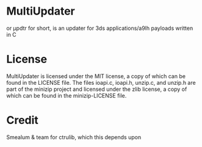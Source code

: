# MultiUpdater
or µpdtr for short, is an updater for 3ds applications/a9lh payloads written in C

# License
MultiUpdater is licensed under the MIT license, a copy of which can be found in the LICENSE file.
The files ioapi.c, ioapi.h, unzip.c, and unzip.h are part of the minizip project and licensed under the zlib license, a copy of which can be found in the minizip-LICENSE file.

# Credit
Smealum & team for ctrulib, which this depends upon